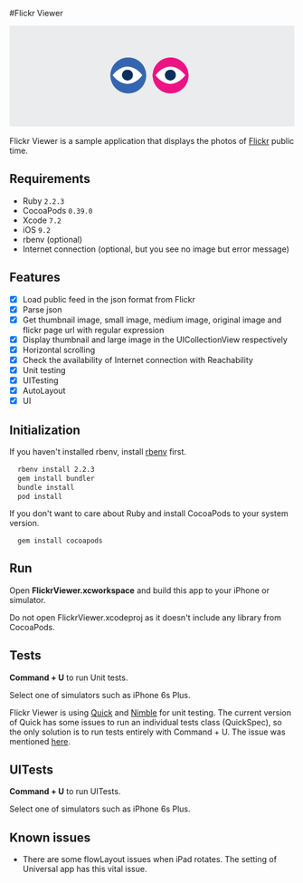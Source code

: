 #Flickr Viewer

![Flickr Viewer](https://raw.githubusercontent.com/convexstyle/flickr-viewer/master/assets/flickr-viewer-logo.png "Flickr Viewer")

Flickr Viewer is a sample application that displays the photos of [Flickr](https://www.flickr.com/ "Flickr") public time.

## Requirements
* Ruby `2.2.3`
* CocoaPods `0.39.0`
* Xcode `7.2`
* iOS `9.2`
* rbenv (optional)
* Internet connection (optional, but you see no image but error message)

## Features
- [x] Load public feed in the json format from Flickr
- [x] Parse json
- [x] Get thumbnail image, small image, medium image, original image and flickr page url with regular expression
- [x] Display thumbnail and large image in the UICollectionView respectively
- [x] Horizontal scrolling
- [x] Check the availability of Internet connection with Reachability
- [x] Unit testing
- [x] UITesting
- [x] AutoLayout
- [x] UI

## Initialization
If you haven't installed rbenv, install [rbenv](https://github.com/rbenv/rbenv "rbenv") first.

```
  rbenv install 2.2.3
  gem install bundler
  bundle install
  pod install
```

If you don't want to care about Ruby and install CocoaPods to your system version.
```
  gem install cocoapods
```

## Run
Open **FlickrViewer.xcworkspace** and build this app to your iPhone or simulator.

Do not open FlickrViewer.xcodeproj as it doesn't include any library from CocoaPods.

## Tests
**Command + U** to run Unit tests. 

Select one of simulators such as iPhone 6s Plus.

Flickr Viewer is using [Quick](https://github.com/Quick/Quick "Quick") and [Nimble](https://github.com/Quick/Nimble "Nimble") for unit testing. The current version of Quick has some issues to run an individual tests class (QuickSpec), so the only solution is to run tests entirely with Command + U. The issue was mentioned [here](https://github.com/Quick/Quick/issues/373).

## UITests
**Command + U** to run UITests.

Select one of simulators such as iPhone 6s Plus.

## Known issues
- There are some flowLayout issues when iPad rotates. The setting of Universal app has this vital issue.
